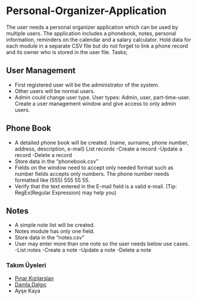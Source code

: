 # Personal-Organizer-Application

 The user needs a personal organizer application which can be used by multiple users. The
application includes a phonebook, notes, personal information, reminders on the calendar and a
salary calculator. Hold data for each module in a separate CSV file but do not forget to link a
phone record and its owner who is stored in the user file. Tasks; 

## User Management
- First registered user will be the administrator of the system.
- Other users will be normal users.
- Admin could change user type. User types: Admin, user, part-time-user.
     Create a user management window and give access to only admin users.

## Phone Book
- A detailed phone book will be created. (name, surname, phone number, address,
description, e-mail) 
     List records -Create a record  -Update a record -Delete a record 
- Store data in the “phonebook.csv”
- Fields on the window need to accept only needed format such as number fields accepts
only numbers. The phone number needs formatted like (555) 555 55 55.
- Verify that the text entered in the E-mail field is a valid e-mail. (Tip: RegEx(Regular
Expression) may help you) 

## Notes
- A simple note list will be created.
- Notes module has only one field.
- Store data in the “notes.csv”
- User may enter more than one note so the user needs below use cases.
     -List notes -Create a note -Update a note -Delete a note 




### Takım Üyeleri
* [Pınar Kızılarslan](https://github.com/pinarkizilarslan)
* [Damla Dalgıç](https://github.com/damladlg)
* Ayşe Kaya
